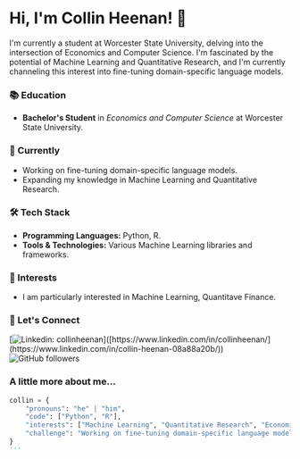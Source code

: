 # Hi, I'm Collin Heenan! 👋

I'm currently a student at Worcester State University, delving into the intersection of Economics and Computer Science. I'm fascinated by the potential of Machine Learning and Quantitative Research, and I'm currently channeling this interest into fine-tuning domain-specific language models.

### 📚 Education
- **Bachelor's Student** in *Economics and Computer Science* at Worcester State University.

### 💼 Currently
- Working on fine-tuning domain-specific language models.
- Expanding my knowledge in Machine Learning and Quantitative Research.

### 🛠 Tech Stack
- **Programming Languages:** Python, R.
- **Tools & Technologies:** Various Machine Learning libraries and frameworks.

### 🌱 Interests
- I am particularly interested in Machine Learning, Quantitave Finance.

### 💬 Let's Connect

[![Linkedin: collinheenan](https://img.shields.io/badge/-collinheenan-blue?style=flat-square&logo=Linkedin&logoColor=white&link=[https://www.linkedin.com/in/collinheenan/](https://www.linkedin.com/in/collin-heenan-08a88a20b/))]([https://www.linkedin.com/in/collinheenan/](https://www.linkedin.com/in/collin-heenan-08a88a20b/))
![GitHub followers](https://img.shields.io/github/followers/cxllinheenan?label=Follow&style=social)

### A little more about me...

```python
collin = {
    "pronouns": "he" | "him",
    "code": ["Python", "R"],
    "interests": ["Machine Learning", "Quantitative Research", "Economics", "Computer Science"],
    "challenge": "Working on fine-tuning domain-specific language models and enhancing my Machine Learning skills."
}
'''
